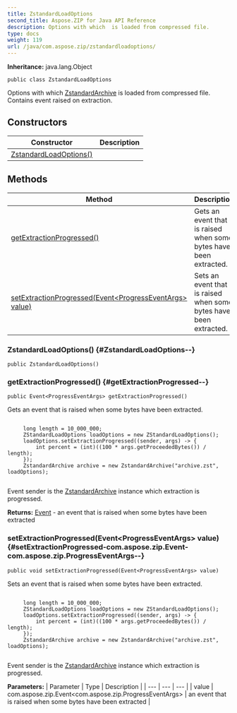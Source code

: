 ```yaml
---
title: ZstandardLoadOptions
second_title: Aspose.ZIP for Java API Reference
description: Options with which  is loaded from compressed file.
type: docs
weight: 119
url: /java/com.aspose.zip/zstandardloadoptions/
---
```


**Inheritance:**
java.lang.Object
```
public class ZstandardLoadOptions
```

Options with which [ZstandardArchive](../../com.aspose.zip/zstandardarchive) is loaded from compressed file. Contains event raised on extraction.
## Constructors

| Constructor | Description |
| --- | --- |
| [ZstandardLoadOptions()](#ZstandardLoadOptions--) |  |
## Methods

| Method | Description |
| --- | --- |
| [getExtractionProgressed()](#getExtractionProgressed--) | Gets an event that is raised when some bytes have been extracted. |
| [setExtractionProgressed(Event&lt;ProgressEventArgs&gt; value)](#setExtractionProgressed-com.aspose.zip.Event-com.aspose.zip.ProgressEventArgs--) | Sets an event that is raised when some bytes have been extracted. |
### ZstandardLoadOptions() {#ZstandardLoadOptions--}
```
public ZstandardLoadOptions()
```


### getExtractionProgressed() {#getExtractionProgressed--}
```
public Event<ProgressEventArgs> getExtractionProgressed()
```


Gets an event that is raised when some bytes have been extracted.

```

     long length = 10_000_000;
     ZStandardLoadOptions loadOptions = new ZStandardLoadOptions();
     loadOptions.setExtractionProgressed((sender, args) -> {
         int percent = (int)((100 * args.getProceededBytes()) / length);
     });
     ZstandardArchive archive = new ZstandardArchive("archive.zst", loadOptions);
 
```

Event sender is the [ZstandardArchive](../../com.aspose.zip/zstandardarchive) instance which extraction is progressed.

**Returns:**
[Event](../../com.aspose.zip/event) - an event that is raised when some bytes have been extracted
### setExtractionProgressed(Event&lt;ProgressEventArgs&gt; value) {#setExtractionProgressed-com.aspose.zip.Event-com.aspose.zip.ProgressEventArgs--}
```
public void setExtractionProgressed(Event<ProgressEventArgs> value)
```


Sets an event that is raised when some bytes have been extracted.

```

     long length = 10_000_000;
     ZStandardLoadOptions loadOptions = new ZStandardLoadOptions();
     loadOptions.setExtractionProgressed((sender, args) -> {
         int percent = (int)((100 * args.getProceededBytes()) / length);
     });
     ZstandardArchive archive = new ZstandardArchive("archive.zst", loadOptions);
 
```

Event sender is the [ZstandardArchive](../../com.aspose.zip/zstandardarchive) instance which extraction is progressed.

**Parameters:**
| Parameter | Type | Description |
| --- | --- | --- |
| value | com.aspose.zip.Event&lt;com.aspose.zip.ProgressEventArgs&gt; | an event that is raised when some bytes have been extracted |


